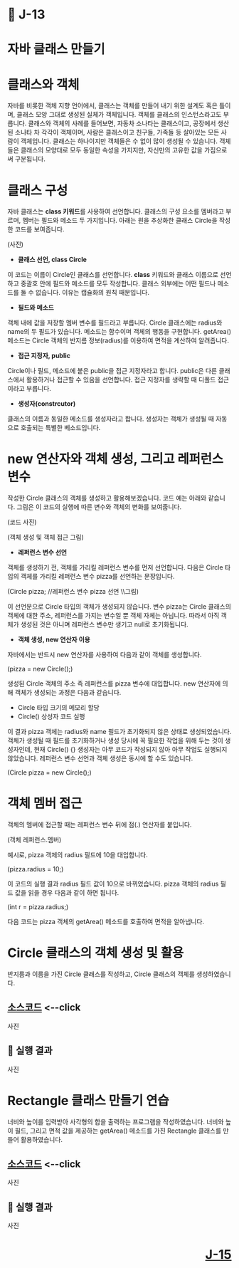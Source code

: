 # 📖 J-13

# 자바 클래스 만들기

# 클래스와 객체

자바를 비롯한 객체 지향 언어에서, 클래스는 객체를 만들어 내기 위한 설계도 혹은 틀이며, 클래스 모양 그대로 생성된 실체가 객체입니다. 객체를 클래스의 인스턴스라고도 부릅니다. 클래스와 객체의 사례를 들어보면, 자동차 소나타는 클래스이고, 공장에서 생산된 소나타 차 각각이 객체이며, 사람은 클래스이고 친구들, 가족들 등 살아있는 모든 사람이 객체입니다. 클래스는 하나이지만 객체들은 수 없이 많이 생성될 수 있습니다. 객체들은 클래스의 모양대로 모두 동일한 속성을 가지지만, 자신만의 고유한 값을 가짐으로써 구분됩니다.

# 클래스 구성

자바 클래스는 **class 키워드**를 사용하여 선언합니다. 클래스의 구성 요소를 멤버라고 부르며, 멤버는 필드와 메소드 두 가지입니다.  아래는 원을 추상화한 클래스 Circle을 작성한 코드를 보여줍니다.

(사진)

* **클래스 선언, class Circle**

이 코드는 이름이 Circle인 클래스를 선언합니다. **class** 키워드와 클래스 이름으로 선언하고 중괄호 안에 필드와 메소드를 모두 작성합니다. 클래스 외부에는 어떤 필드나 메소드를 둘 수 없습니다. 이유는 캡슐화의 원칙 때문입니다.

* **필드와 메소드**

객체 내에 값을 저장할 멤버 변수를 필드라고 부릅니다. Circle 클래스에는 radius와 name의 두 필드가 있습니다. 메소드는 함수이며 객체의 행동을 구현합니다. getArea() 메소드는 Circle 객체의 반지름 정보(radius)를 이용하여 면적을 계산하여 알려줍니다.

* **접근 지정자, public**

Circle이나 필드, 메소드에 붙은 public을 접근 지정자라고 합니다. public은 다른 클래스에서 활용하거나 접근할 수 있음을 선언합니다. 접근 지정자를 생략할 때 디폴드 접근이라고 부릅니다.

* **생성자(constrcutor)**

클래스의 이름과 동일한 메소드를 생성자라고 합니다. 생성자는 객체가 생성될 때 자동으로 호출되는 특별한 베소드입니다.

# new 연산자와 객체 생성, 그리고 레퍼런스 변수

작성한 Circle 클래스의 객체를 생성하고 활용해보겠습니다. 코드 예는 아래와 같습니다. 그림은 이 코드의 실행에 따른 변수와 객체의 변화를 보여줍니다.

(코드 사진)

(객체 생성 및 객체 접근 그림)

* **레퍼런스 변수 선언**

객체를 생성하기 전, 객체를 가리킬 레퍼런스 변수를 먼저 선언합니다. 다음은 Circle 타입의 객체를 가리킬 레퍼런스 변수 pizza를 선언하는 문장입니다.

(Circle pizza; //레퍼런스 변수 pizza 선언 \\\\그림)

이 선언문으로 Circle 타입의 객체가 생성되지 않습니다. 변수 pizza는 Circle 클래스의 객체에 대한 주소, 레퍼런스를 가지는 변수일 뿐 객체 자체는 아닙니다. 따라서 아직 객체가 생성된 것은 아니며 레퍼런스 변수만 생기고 null로 초기화됩니다.

* **객체 생성, new 연산자 이용**

자바에서는 반드시 new 연산자를 사용하여 다음과 같이 객체를 생성합니다.

(pizza = new Circle();)

생성된 Circle 객체의 주소 즉 레퍼런스를 pizza 변수에 대입합니다. new 연산자에 의해 객체가 생성되는 과정은 다음과 같습니다.

* Circle 타입 크기의 메모리 할당
* Circle() 상성자 코드 실행

<p></p>
이 결과 pizza 객체는 radius와 name 필드가 초기화되지 않은 상태로 생성되었습니다. 객체가 생성될 때 필드를 초기화하거나 생성 당시에 꼭 필요한 작업을 위해 두는 것이 생성자인데, 현재 Circle() {} 생성자는 아무 코드가 작성되지 않아 아무 작업도 실행되지 않았습니다. 레퍼런스 변수 선언과 객체 생성은 동시에 할 수도 있습니다.

(Circle pizza = new Circle();)

# 객체 멤버 접근

객체의 멤버에 접근할 때는 레퍼런스 변수 뒤에 점(.) 연산자를 붙입니다.

(객체 레퍼런스.멤버)

예시로, pizza 객체의 radius 필드에 10을 대입합니다.

(pizza.radius = 10;)

이 코드의 실행 결과 radius 필드 값이 10으로 바뀌었습니다. pizza 객체의 radius 필드 값을 읽을 경우 다음과 같이 하면 됩니다.

(int r = pizza.radius;)

다음 코드는 pizza 객체의 getArea() 메소드를 호출하여 면적을 알아냅니다.

# Circle 클래스의 객체 생성 및 활용

반지름과 이름을 가진 Circle 클래스를 작성하고, Circle 클래스의 객체를 생성하였습니다.

[소스코드](./Circle.java) <--click
---

사진

📘 실행 결과
---

사진

# Rectangle 클래스 만들기 연습

너비와 높이를 입력받아 사각형의 합을 출력하는 프로그램을 작성하였습니다. 너비와 높이 필드, 그리고 면적 값을 제공하는 getArea() 메소드를 가진 Rectangle 클래스를 만들어 활용하였습니다.


[소스코드](./Rectangle.java) <--click
---

사진

📘 실행 결과
---

사진


# <p align="right">[J-15](./J_15.md)</p>
